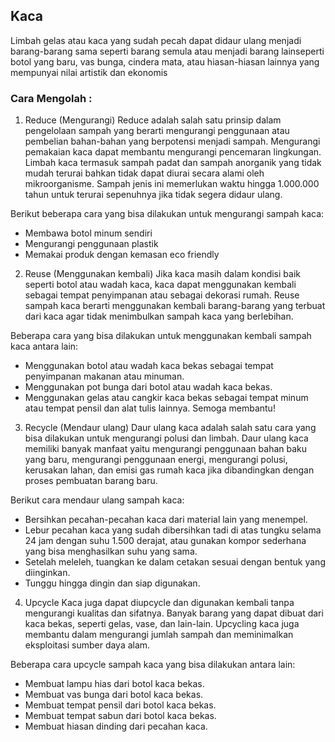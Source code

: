 

## Kaca
Limbah gelas atau kaca yang sudah pecah dapat didaur ulang menjadi barang-barang sama seperti barang semula atau menjadi barang lainseperti 
botol yang baru, vas bunga, cindera mata, atau hiasan-hiasan lainnya yang mempunyai nilai artistik dan ekonomis

### Cara Mengolah :     

1. Reduce (Mengurangi) 
Reduce adalah salah satu prinsip dalam pengelolaan sampah yang berarti mengurangi penggunaan atau pembelian bahan-bahan yang berpotensi menjadi sampah. Mengurangi pemakaian kaca dapat membantu mengurangi pencemaran lingkungan. Limbah kaca termasuk sampah padat dan sampah anorganik yang tidak mudah terurai bahkan tidak dapat diurai secara alami oleh mikroorganisme. Sampah jenis ini memerlukan waktu hingga 1.000.000 tahun untuk terurai sepenuhnya jika tidak segera didaur ulang.

Berikut beberapa cara yang bisa dilakukan untuk mengurangi sampah kaca:
- Membawa botol minum sendiri
- Mengurangi penggunaan plastik
- Memakai produk dengan kemasan eco friendly

2. Reuse (Menggunakan kembali)
Jika kaca masih dalam kondisi baik seperti botol atau wadah kaca, kaca dapat menggunakan kembali sebagai tempat penyimpanan atau sebagai dekorasi rumah. Reuse sampah kaca berarti menggunakan kembali barang-barang yang terbuat dari kaca agar tidak menimbulkan sampah kaca yang berlebihan.

Beberapa cara yang bisa dilakukan untuk menggunakan kembali sampah kaca antara lain:
- Menggunakan botol atau wadah kaca bekas sebagai tempat penyimpanan makanan atau minuman.
- Menggunakan pot bunga dari botol atau wadah kaca bekas.
- Menggunakan gelas atau cangkir kaca bekas sebagai tempat minum atau tempat pensil dan alat tulis lainnya. Semoga membantu!

3. Recycle (Mendaur ulang)
Daur ulang kaca adalah salah satu cara yang bisa dilakukan untuk mengurangi polusi dan limbah. Daur ulang kaca memiliki banyak manfaat yaitu mengurangi penggunaan bahan baku yang baru, mengurangi penggunaan energi, mengurangi polusi, kerusakan lahan, dan emisi gas rumah kaca jika dibandingkan dengan proses pembuatan barang baru.

Berikut cara mendaur ulang sampah kaca:
- Bersihkan pecahan-pecahan kaca dari material lain yang menempel.
- Lebur pecahan kaca yang sudah dibersihkan tadi di atas tungku selama 24 jam dengan suhu 1.500 derajat, atau gunakan kompor sederhana yang bisa menghasilkan suhu yang sama.
- Setelah meleleh, tuangkan ke dalam cetakan sesuai dengan bentuk yang diinginkan.
- Tunggu hingga dingin dan siap digunakan.

4. Upcycle 
Kaca juga dapat diupcycle dan digunakan kembali tanpa mengurangi kualitas dan sifatnya. Banyak barang yang dapat dibuat dari kaca bekas, seperti gelas, vase, dan lain-lain. Upcycling kaca juga membantu dalam mengurangi jumlah sampah dan meminimalkan eksploitasi sumber daya alam. 

Beberapa cara upcycle sampah kaca yang bisa dilakukan antara lain:
- Membuat lampu hias dari botol kaca bekas.
- Membuat vas bunga dari botol kaca bekas.
- Membuat tempat pensil dari botol kaca bekas.
- Membuat tempat sabun dari botol kaca bekas.
- Membuat hiasan dinding dari pecahan kaca.
